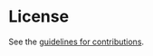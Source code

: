 # License

See the
[guidelines for contributions](https://github.com/vasilvv/draft-vvv-quic-namespaces/blob/main/CONTRIBUTING.md).
